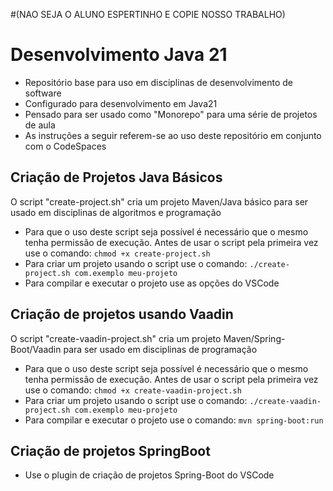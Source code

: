 #(NAO SEJA O ALUNO ESPERTINHO E COPIE NOSSO TRABALHO)

# Desenvolvimento Java 21
- Repositório base para uso em disciplinas de desenvolvimento de software
- Configurado para desenvolvimento em Java21 
- Pensado para ser usado como "Monorepo" para uma série de projetos de aula
- As instruções a seguir referem-se ao uso deste repositório em conjunto com o CodeSpaces

## Criação de Projetos Java Básicos
O script "create-project.sh" cria um projeto Maven/Java básico para ser usado em disciplinas de algoritmos e programação
- Para que o uso deste script seja possível é necessário que o mesmo tenha permissão de execução. Antes de usar o script pela primeira vez use o comando: `chmod +x create-project.sh`
- Para criar um projeto usando o script use o comando: `./create-project.sh com.exemplo meu-projeto`
- Para compilar e executar o projeto use as opções do VSCode

## Criação de projetos usando Vaadin
O script "create-vaadin-project.sh" cria um projeto Maven/Spring-Boot/Vaadin para ser usado em disciplinas de programação
- Para que o uso deste script seja possível é necessário que o mesmo tenha permissão de execução. Antes de usar o script pela primeira vez use o comando: `chmod +x create-vaadin-project.sh`
- Para criar um projeto usando o script use o comando: `./create-vaadin-project.sh com.exemplo meu-projeto`
- Para compilar e executar o projeto use o comando: `mvn spring-boot:run`

## Criação de projetos SpringBoot
- Use o plugin de criação de projetos Spring-Boot do VSCode
